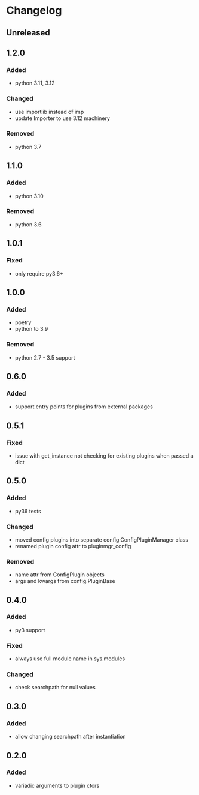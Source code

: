 # Changelog


## Unreleased


## 1.2.0
### Added
- python 3.11, 3.12
### Changed
- use importlib instead of imp
- update Importer to use 3.12 machinery
### Removed
- python 3.7


## 1.1.0
### Added
- python 3.10
### Removed
- python 3.6


## 1.0.1
### Fixed
- only require py3.6+


## 1.0.0
### Added
- poetry
- python to 3.9
### Removed
- python 2.7 - 3.5 support


## 0.6.0
### Added
- support entry points for plugins from external packages


## 0.5.1
### Fixed
- issue with get_instance not checking for existing plugins when passed a dict


## 0.5.0
### Added
- py36 tests
### Changed
- moved config plugins into separate config.ConfigPluginManager class
- renamed plugin config attr to pluginmgr_config
### Removed
- name attr from ConfigPlugin objects
- args and kwargs from config.PluginBase


## 0.4.0
### Added
- py3 support
### Fixed
- always use full module name in sys.modules
### Changed
- check searchpath for null values


## 0.3.0
### Added
- allow changing searchpath after instantiation


## 0.2.0
### Added
- variadic arguments to plugin ctors
